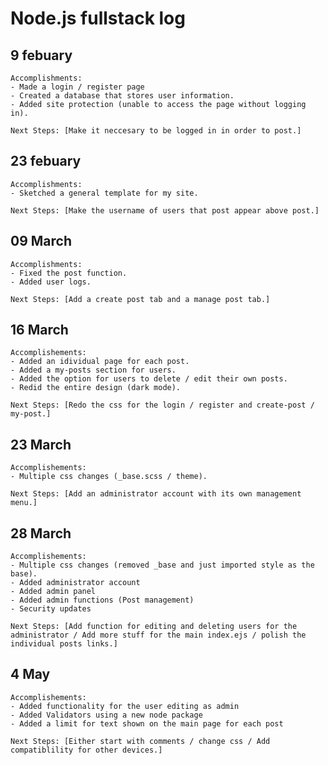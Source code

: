 # Node.js fullstack log

## 9 febuary

    Accomplishments:
    - Made a login / register page
    - Created a database that stores user information.
    - Added site protection (unable to access the page without logging in).

    Next Steps: [Make it neccesary to be logged in in order to post.]

## 23 febuary

    Accomplishments:
    - Sketched a general template for my site.

    Next Steps: [Make the username of users that post appear above post.]

## 09 March

    Accomplishments:
    - Fixed the post function.
    - Added user logs.

    Next Steps: [Add a create post tab and a manage post tab.]

## 16 March

    Accomplishements:
    - Added an idividual page for each post.
    - Added a my-posts section for users.
    - Added the option for users to delete / edit their own posts.
    - Redid the entire design (dark mode).

    Next Steps: [Redo the css for the login / register and create-post / my-post.]

## 23 March

    Accomplishements:
    - Multiple css changes (_base.scss / theme).

    Next Steps: [Add an administrator account with its own management menu.]

## 28 March

    Accomplishements:
    - Multiple css changes (removed _base and just imported style as the base).
    - Added administrator account
    - Added admin panel
    - Added admin functions (Post management)
    - Security updates

    Next Steps: [Add function for editing and deleting users for the administrator / Add more stuff for the main index.ejs / polish the individual posts links.]

## 4 May

    Accomplishements:
    - Added functionality for the user editing as admin
    - Added Validators using a new node package
    - Added a limit for text shown on the main page for each post

    Next Steps: [Either start with comments / change css / Add compatiblility for other devices.]